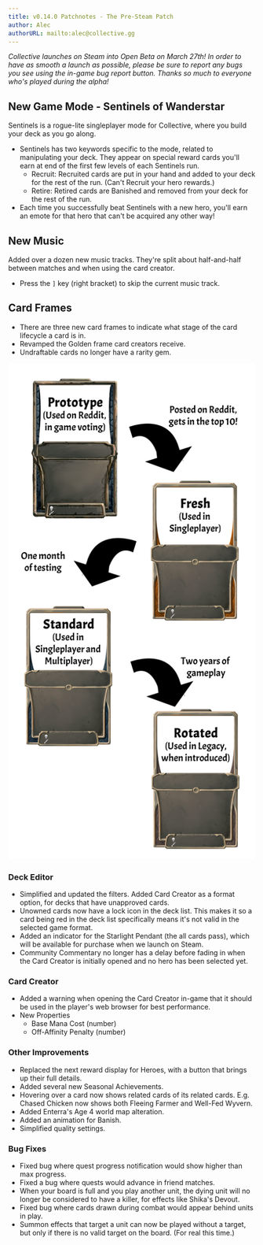 ```yaml
---
title: v0.14.0 Patchnotes - The Pre-Steam Patch
author: Alec
authorURL: mailto:alec@collective.gg
---
```


_Collective launches on Steam into Open Beta on March 27th! In order to have as smooth a launch as possible, please be sure to report any bugs you see using the in-game bug report button. Thanks so much to everyone who's played during the alpha!_

## New Game Mode - Sentinels of Wanderstar

Sentinels is a rogue-lite singleplayer mode for Collective, where you build your deck as you go along.

- Sentinels has two keywords specific to the mode, related to manipulating your deck. They appear on special reward cards you'll earn at end of the first few levels of each Sentinels run.
    - Recruit: Recruited cards are put in your hand and added to your deck for the rest of the run. (Can't Recruit your hero rewards.)
    - Retire: Retired cards are Banished and removed from your deck for the rest of the run.
- Each time you successfully beat Sentinels with a new hero, you'll earn an emote for that hero that can't be acquired any other way!

## New Music

Added over a dozen new music tracks. They're split about half-and-half between matches and when using the card creator.

- Press the `]` key (right bracket) to skip the current music track.

## Card Frames

- There are three new card frames to indicate what stage of the card lifecycle a card is in.
- Revamped the Golden frame card creators receive.
- Undraftable cards no longer have a rarity gem.

![lifecycle](assets/v014/lifecycle.png)

### Deck Editor

- Simplified and updated the filters. Added Card Creator as a format option, for decks that have unapproved cards.
- Unowned cards now have a lock icon in the deck list. This makes it so a card being red in the deck list specifically means it's not valid in the selected game format.
- Added an indicator for the Starlight Pendant (the all cards pass), which will be available for purchase when we launch on Steam.
- Community Commentary no longer has a delay before fading in when the Card Creator is initially opened and no hero has been selected yet.

### Card Creator

- Added a warning when opening the Card Creator in-game that it should be used in the player's web browser for best performance.
- New Properties
    - Base Mana Cost (number)
    - Off-Affinity Penalty (number)

### Other Improvements

- Replaced the next reward display for Heroes, with a button that brings up their full details.
- Added several new Seasonal Achievements.
- Hovering over a card now shows related cards of its related cards. E.g. Chased Chicken now shows both Fleeing Farmer and Well-Fed Wyvern.
- Added Enterra's Age 4 world map alteration.
- Added an animation for Banish.
- Simplified quality settings.

### Bug Fixes

- Fixed bug where quest progress notification would show higher than max progress.
- Fixed a bug where quests would advance in friend matches.
- When your board is full and you play another unit, the dying unit will no longer be considered to have a killer, for effects like Shika's Devout.
- Fixed bug where cards drawn during combat would appear behind units in play.
- Summon effects that target a unit can now be played without a target, but only if there is no valid target on the board. (For real this time.)
